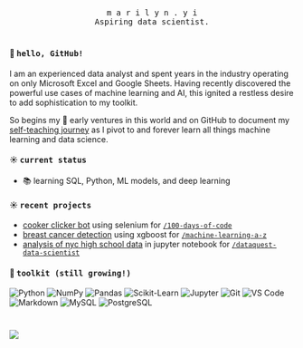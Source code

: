 <p align="center">
  <samp>
    m a r i l y n . y i<br>
    Aspiring data scientist.<br>
  </samp>
</p>

#

#### 👋 <samp>hello, GitHub!</samp>

I am an experienced data analyst and spent years in the industry operating on only Microsoft Excel and Google Sheets. Having recently discovered the powerful use cases of machine learning and AI, this ignited a restless desire to add sophistication to my toolkit.

So begins my 🌱 early ventures in this world and on GitHub to document my [self-teaching journey](https://github.com/marilynyi/self-study-ml-roadmap) as I pivot to and forever learn all things machine learning and data science.

#### ☀️ <samp>current status</samp>
- 📚 learning SQL, Python, ML models, and deep learning

#### ☀️ <samp>recent projects</samp>
- [cooker clicker bot](https://github.com/marilynyi/100-days-of-code-python/tree/main/days-41-50/day-48/cookie-clicker/) using  selenium for [`/100-days-of-code`](https://github.com/marilynyi/100-days-of-code-python)
- [breast cancer detection](https://github.com/marilynyi/machine-learning-a-z/blob/main/10-model-selection-and-boosting/10-03-xgboost/breast_cancer_detection_using_xgboost.ipynb) using xgboost for [`/machine-learning-a-z`](https://github.com/marilynyi/machine-learning-a-z)
- [analysis of nyc high school data](https://github.com/marilynyi/dataquest-data-scientist/blob/main/08_analyzing_nyc_high_school_data/analyzing_nyc_high_school_data.ipynb) in jupyter notebook for [`/dataquest-data-scientist`](https://github.com/marilynyi/dataquest-data-scientist)

#### 🧰 <samp>toolkit (still growing!)</samp>

![Python](https://img.shields.io/badge/python-FFF9DE?style=flat&logo=python&logoColor=212A3E)
![NumPy](https://img.shields.io/badge/numpy-FFF9DE?style=flat&logo=numpy&logoColor=212A3E)
![Pandas](https://img.shields.io/badge/pandas-FFF9DE?style=flat&logo=pandas&logoColor=212A3E)
![Scikit-Learn](https://img.shields.io/badge/scikit--learn-FFF9DE?style=flat&logo=scikitlearn&logoColor=212A3E)
![Jupyter](https://img.shields.io/badge/jupyter-DDE6ED?style=flat&logo=jupyter&logoColor=212A3E)
![Git](https://img.shields.io/badge/git-DDE6ED?style=flat&logo=git&logoColor=212A3E)
![VS Code](https://img.shields.io/badge/vs_code-DDE6ED?style=flat&logo=visualstudiocode&logoColor=212A3E)
![Markdown](https://img.shields.io/badge/markdown-FFEBEB?style=flat&logo=markdown&logoColor=212A3E)
![MySQL](https://img.shields.io/badge/mysql-FFEBEB?style=flat&logo=mysql&logoColor=212A3E)
![PostgreSQL](https://img.shields.io/badge/postgresql-FFEBEB?style=flat&logo=postgresql&logoColor=212A3E)

#

![](https://komarev.com/ghpvc/?username=marilynyi&color=yellow)





  




